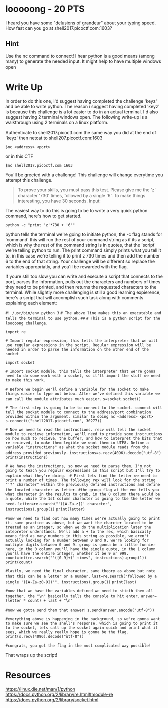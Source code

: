 # looooong - 20 PTS
I heard you have some "delusions of grandeur" about your typing speed. How fast can you go at shell2017.picoctf.com:1603?

## Hint
Use the nc command to connect!
I hear python is a good means (among many) to generate the needed input.
It might help to have multiple windows open

# Write Up
In order to do this one, i'd suggest having completed the challenge 'keyz' and be able to write python. The reason i suggest having completed 'keyz' is because this challenge is a lot easier to do in an actual terminal. I'd also suggest having 2 terminal windows open. The following write-up is a walkthrough using 2 terminals on a linux platform.

Authenticate to shell2017.picoctf.com the same way you did at the end of 'keyz' then netcat to shell207.picoctf.com:1603

`$nc <address> <port>`

or in this CTF

`$nc shell2017.picoctf.com 1603`

You'll be greeted with a challenge! This challenge will change everytime you attempt this challenge.

>To prove your skills, you must pass this test.
>Please give me the 'z' character '730' times, followed by a single '6'.
>To make things interesting, you have 30 seconds.
>Input:

The easiest way to do this is going to be to write a very quick python command, here's how to get started. 

`python -c "print 'z'*730 + '6'"`

python tells the terminal we're going to initiate python, the -c flag stands for 'command' this will run the rest of your command string as if its a script, which is why the rest of the command string is in quotes, that the 'script' we're telling python to run. The print command simply prints what you tell it to, in this case we're telling it to print z 730 times and then add the number 6 to the end of that string. Your challenge will be different so replace the variables appropriatly, and you'll be rewarded with the flag.

If youre still too slow you can write and execute a script that connects to the port, parses the information, pulls out the characters and numbers of times they need to be printed, and then returns the requested characters to the terminal. While slightly more challenging is still a good learning expierence, here's a script that will accomplish such task along with comments explaining each element:

`#! /usr/bin/env python 3`
`# The above line makes this an executable and tells the terminal to use python.`
`##`
`# This is a python script for the looooong challenge.`

`import re`

`# Import regular expression, this tells the interpreter that we will use regular expressions in the script. Regular expression will be needed in order to parse the information on the other end of the socket`

`import socket`

`# Import socket module, this tells the interpreter that we're gonna need to do some work with a socket, so it'll import the stuff we need to make this work.`

`# Before we begin we'll define a variable for the socket to make things easier to type out below. After we've defined this variable we can call the module attributes much easier.`
`s=socket.socket()`

`# The first step is going to be to connect to the socket. connect will tell the socket module to connect to the address/port combination provided within the argument, similar to doing nc <address> <port>`
`s.connect(("shell2017.picoctf.com", 30277))`

`# Now we need to read the instructions. recv will tell the socket module to recieve information, we'll need to provide some instructions on how much to recieve, the buffer, and how to interpret the bits that re recieved, to make them legible we want them in UTF8. Define a variable "instructions" as what the socket module reads from the address provided previously.`
`instructions=s.recv(4096).decode("utf-8")`
`print(instructions)`

`# We have the instructions, so now we need to parse them, I'm not going to teach you regular expressions in this script but I'll try to explain what they're doing. `
`# First lets find the letter we need to print a number of times. The following rex will look for the string "'?' character" within the previously defined instructions and define the located character as letter.`
`#the group flag at the end tells you what character in the results to grab, in the 0 column there would be a quote, while the 1st column character is going to tbe the letter we need.`
`letter=re.search("'([A-Za-z])' character", instructions).group(1)`
`print(letter)`

`#now we need to find out how many times we're actually going to print it. same practice as above, but we want the charcter located to be treated as an integer, so when we do the multiplication later the intepreter understands. We'll add a + to the rex, which basically means find as many numbers in this string as possible, we aren't actually looking for a number between 0 and 9, we're looking for multiple digits between 0 and 9. group is gonna be a little funnier here, in the 0 column you'll have the single quote, in the 1 column you'll have the entire integer, whether it be 9 or 999.`
`count=int(re.search("'([0-9]+)' times", instructions).group(1))`
`print(count)`

`#lastly, we need the final character, same theory as above but note that this can be a letter or a number.`
`last=re.search("followed by a single '([A-Za-z0-9])'", instructions).group(1)`
`print(last)`

`#now that we have the variables defined we need to sticth them all together. the "\n" basically tells the console to hit enter.`
`answer=(letter * count) + last + "\n"`

`#now we gotta send them that answer!`
`s.send(answer.encode("utf-8"))`

`#everything above is happening in the background, so we're gonna want to make sure we see the shell's response, which is going to print it to the socket, lets call up the socket again quick and print what it sees, which we really really hope is gonna be the flag.
print(s.recv(4096).decode("utf-8"))`

`#congrats, you got the flag in the most complicated way possible!`

That wraps up the script!

# Resources
https://linux.die.net/man/1/python
https://docs.python.org/2/library/re.html#module-re
https://docs.python.org/2/library/socket.html
